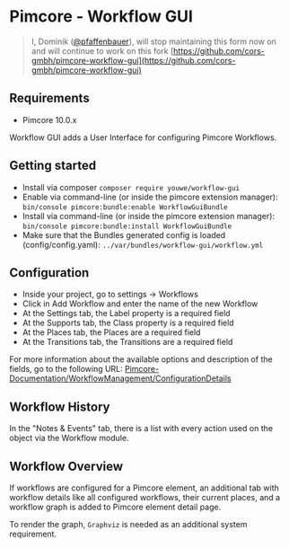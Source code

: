 # Pimcore - Workflow GUI

> I, Dominik ([@pfaffenbauer](https://github.com/dpfaffenbauer)), will stop maintaining this form now on and will continue to work on this fork [https://github.com/cors-gmbh/pimcore-workflow-gui](https://github.com/cors-gmbh/pimcore-workflow-gui)

## Requirements
 - Pimcore 10.0.x

Workflow GUI adds a User Interface for configuring Pimcore Workflows.

## Getting started
 * Install via composer ```composer require youwe/workflow-gui```
 * Enable via command-line (or inside the pimcore extension manager): ```bin/console pimcore:bundle:enable WorkflowGuiBundle```
 * Install via command-line (or inside the pimcore extension manager): ```bin/console pimcore:bundle:install WorkflowGuiBundle```
 * Make sure that the Bundles generated config is loaded (config/config.yaml): ```../var/bundles/workflow-gui/workflow.yml```

## Configuration

 * Inside your project, go to settings -> Workflows
 * Click in Add Workflow and enter the name of the new Workflow
 * At the Settings tab, the Label property is a required field
 * At the Supports tab, the Class property is a required field
 * At the Places tab, the Places are a required field
 * At the Transitions tab, the Transitions are a required field
 
For more information about the available options and description of the fields, go to the following URL:
[Pimcore-Documentation/WorkflowManagement/ConfigurationDetails](https://pimcore.com/docs/5.x/Development_Documentation/Workflow_Management/Configuration_Details/index.html)

## Workflow History

In the "Notes & Events" tab, there is a list with every action used on the object via the Workflow module.

## Workflow Overview

If workflows are configured for a Pimcore element, an additional tab with workflow details like all configured workflows, their current places, and a workflow graph is added to Pimcore element detail page.

To render the graph, ```Graphviz``` is needed as an additional system requirement.

